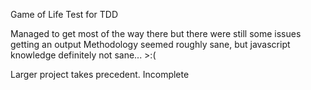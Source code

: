 Game of Life Test for TDD


Managed to get most of the way there but there were still some issues getting an output
Methodology seemed roughly sane, but javascript knowledge definitely not sane... >:(

Larger project takes precedent. Incomplete 
